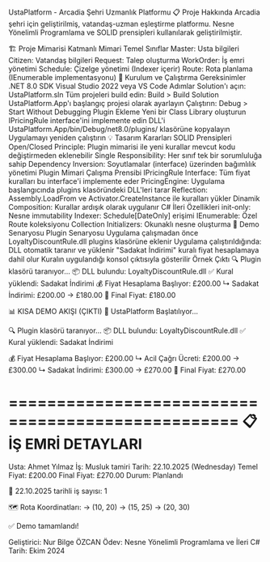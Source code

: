 UstaPlatform - Arcadia Şehri Uzmanlık Platformu
📋 Proje Hakkında
Arcadia şehri için geliştirilmiş, vatandaş-uzman eşleştirme platformu. Nesne Yönelimli Programlama ve SOLID prensipleri kullanılarak geliştirilmiştir.

🏗️ Proje Mimarisi
Katmanlı Mimari
Temel Sınıflar
Master: Usta bilgileri
Citizen: Vatandaş bilgileri
Request: Talep oluşturma
WorkOrder: İş emri yönetimi
Schedule: Çizelge yönetimi (Indexer içerir)
Route: Rota planlama (IEnumerable implementasyonu)
🚀 Kurulum ve Çalıştırma
Gereksinimler
.NET 8.0 SDK
Visual Studio 2022 veya VS Code
Adımlar
Solution'ı açın: UstaPlatform.sln
Tüm projeleri build edin: Build > Build Solution
UstaPlatform.App'ı başlangıç projesi olarak ayarlayın
Çalıştırın: Debug > Start Without Debugging
Plugin Ekleme
Yeni bir Class Library oluşturun
IPricingRule interface'ini implemente edin
DLL'i UstaPlatform.App/bin/Debug/net8.0/plugins/ klasörüne kopyalayın
Uygulamayı yeniden çalıştırın
💡 Tasarım Kararları
SOLID Prensipleri
Open/Closed Principle: Plugin mimarisi ile yeni kurallar mevcut kodu değiştirmeden eklenebilir
Single Responsibility: Her sınıf tek bir sorumluluğa sahip
Dependency Inversion: Soyutlamalar (interface) üzerinden bağımlılık yönetimi
Plugin Mimari Çalışma Prensibi
IPricingRule Interface: Tüm fiyat kuralları bu interface'i implemente eder
PricingEngine: Uygulama başlangıcında plugins klasöründeki DLL'leri tarar
Reflection: Assembly.LoadFrom ve Activator.CreateInstance ile kuralları yükler
Dinamik Composition: Kurallar ardışık olarak uygulanır
C# İleri Özellikleri
init-only: Nesne immutability
Indexer: Schedule[DateOnly] erişimi
IEnumerable: Özel Route koleksiyonu
Collection Initializers: Okunaklı nesne oluşturma
🎯 Demo Senaryosu
Plugin Senaryosu
Uygulama çalışmadan önce LoyaltyDiscountRule.dll plugins klasörüne eklenir
Uygulama çalıştırıldığında:
DLL otomatik taranır ve yüklenir
"Sadakat İndirimi" kuralı fiyat hesaplamaya dahil olur
Kuralın uygulandığı konsol çıktısıyla gösterilir
Örnek Çıktı
🔍 Plugin klasörü taranıyor... 📦 DLL bulundu: LoyaltyDiscountRule.dll ✅ Kural yüklendi: Sadakat İndirimi 💰 Fiyat Hesaplama Başlıyor: £200.00 ↳ Sadakat İndirimi: £200.00 → £180.00 🎯 Final Fiyat: £180.00

📊 KISA DEMO AKIŞI (ÇIKTI)
🚀 UstaPlatform Başlatılıyor...

🔍 Plugin klasörü taranıyor...
📦 DLL bulundu: LoyaltyDiscountRule.dll
✅ Kural yüklendi: Sadakat İndirimi

💰 Fiyat Hesaplama Başlıyor: £200.00
  ↳ Acil Çağrı Ücreti: £200.00 → £300.00
  ↳ Sadakat İndirimi: £300.00 → £270.00
🎯 Final Fiyat: £270.00

==================================================
📋 İŞ EMRİ DETAYLARI
==================================================
Usta: Ahmet Yılmaz
İş: Musluk tamiri
Tarih: 22.10.2025 (Wednesday)
Temel Fiyat: £200.00
Final Fiyat: £270.00
Durum: Planlandı

📅 22.10.2025 tarihli iş sayısı: 1

🗺️ Rota Koordinatları:
  → (10, 20)
  → (15, 25) 
  → (20, 30)

✅ Demo tamamlandı!

Geliştirici: Nur Bilge ÖZCAN
Ödev: Nesne Yönelimli Programlama ve İleri C#
Tarih: Ekim 2024
